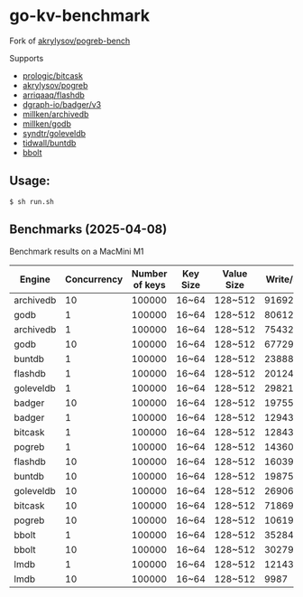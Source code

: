 # go-kv-benchmark

Fork of [akrylysov/pogreb-bench](https://github.com/akrylysov/pogreb-bench)

Supports 

- [prologic/bitcask](https://git.mills.io/prologic/bitcask)
- [akrylysov/pogreb](https://github.com/akrylysov/pogreb)
- [arriqaaq/flashdb](https://github.com/arriqaaq/flashdb)
- [dgraph-io/badger/v3](https://github.com/dgraph-io/badger)
- [millken/archivedb](https://github.com/millken/archivedb)
- [millken/godb](https://github.com/millken/godb)
- [syndtr/goleveldb](https://github.com/syndtr/goleveldb)
- [tidwall/buntdb](https://github.com/tidwall/buntdb)
- [bbolt](https://go.etcd.io/bbolt)

## Usage:

```#!bash
$ sh run.sh
```

## Benchmarks (2025-04-08)

Benchmark results on a MacMini M1

| Engine     | Concurrency | Number of keys | Key Size | Value Size | Write/s  | Reads/s | Size      | Time (sec) |
|------------|-------------|----------------|----------|------------|----------|---------|-----------|------------|
| archivedb  | 10          | 100000         | 16~64    | 128~512    | 916929   | 3048397 | 1.00GB    | 0.142      |
| godb       | 1           | 100000         | 16~64    | 128~512    | 806124   | 1000046 | 40.00MB   | 0.224      |
| archivedb  | 1           | 100000         | 16~64    | 128~512    | 754325   | 1018488 | 1.00GB    | 0.231      |
| godb       | 10          | 100000         | 16~64    | 128~512    | 677299   | 1909193 | 76.00MB   | 0.200      |
| buntdb     | 1           | 100000         | 16~64    | 128~512    | 238888   | 826306  | 37.04MB   | 0.540      |
| flashdb    | 1           | 100000         | 16~64    | 128~512    | 201245   | 833126  | 36.61MB   | 0.617      |
| goleveldb  | 1           | 100000         | 16~64    | 128~512    | 298213   | 267387  | 35.62MB   | 0.709      |
| badger     | 10          | 100000         | 16~64    | 128~512    | 197553   | 556338  | 2.15GB    | 0.686      |
| badger     | 1           | 100000         | 16~64    | 128~512    | 129431   | 345569  | 2.14GB    | 1.062      |
| bitcask    | 1           | 100000         | 16~64    | 128~512    | 128437   | 610090  | 42.73MB   | 0.942      |
| pogreb     | 1           | 100000         | 16~64    | 128~512    | 143600   | 533163  | 37.83MB   | 0.884      |
| flashdb    | 10          | 100000         | 16~64    | 128~512    | 160399   | 3269875 | 73.21MB   | 0.654      |
| buntdb     | 10          | 100000         | 16~64    | 128~512    | 198750   | 2051855 | 74.08MB   | 0.552      |
| goleveldb  | 10          | 100000         | 16~64    | 128~512    | 269065   | 498853  | 71.35MB   | 0.572      |
| bitcask    | 10          | 100000         | 16~64    | 128~512    | 71869    | 899225  | 85.54MB   | 1.503      |
| pogreb     | 10          | 100000         | 16~64    | 128~512    | 106199   | 568768  | 75.60MB   | 1.117      |
| bbolt      | 1           | 100000         | 16~64    | 128~512    | 35284    | 705959  | 64.05MB   | 2.976      |
| bbolt      | 10          | 100000         | 16~64    | 128~512    | 30279    | 619775  | 112.09MB  | 3.464      |
| lmdb       | 1           | 100000         | 16~64    | 128~512    | 12143    | 454437  | 52.93MB   | 8.455      |
| lmdb       | 10          | 100000         | 16~64    | 128~512    | 9987     | 338420  | 105.71MB  | 10.308     |


